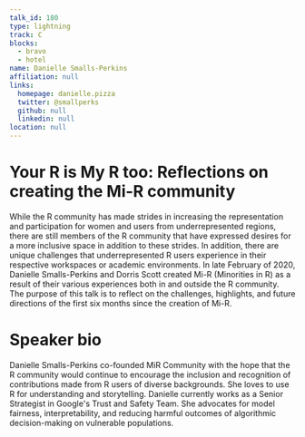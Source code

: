 ```yaml
---
talk_id: 180
type: lightning
track: C
blocks:
  - bravo
  - hotel
name: Danielle Smalls-Perkins
affiliation: null
links:
  homepage: danielle.pizza
  twitter: @smallperks
  github: null
  linkedin: null
location: null
---
```


# Your R is My R too:  Reflections on creating the Mi-R community

While the R community has made strides in increasing the representation and participation for women and users from underrepresented regions, there are still members of the R community that have expressed desires for a more inclusive space in addition to these strides.  In addition, there are unique challenges that underrepresented R users experience in their respective workspaces or academic environments. In late February of 2020, Danielle Smalls-Perkins and Dorris Scott created Mi-R (Minorities in R) as a result of their various experiences both in and outside the R community. The purpose of this talk is to reflect on the challenges, highlights, and future directions of the first six months since the creation of Mi-R.

# Speaker bio

Danielle Smalls-Perkins co-founded MiR Community with the hope that the R community would continue to encourage the inclusion and recognition of contributions made from R users of diverse backgrounds. She loves to use R for understanding and storytelling. 
Danielle currently works as a Senior Strategist in Google's Trust and Safety Team. She advocates for model fairness, interpretability, and reducing harmful outcomes of algorithmic decision-making on vulnerable populations. 

